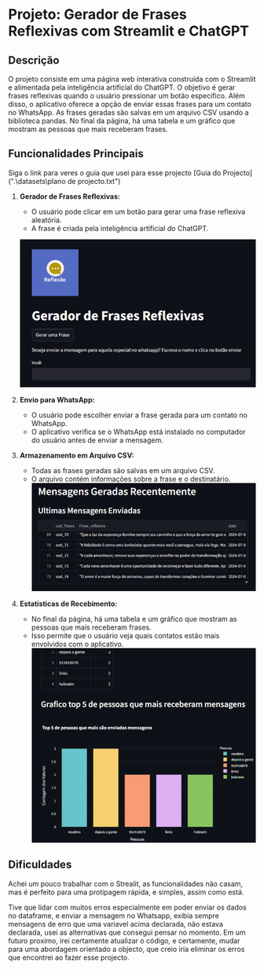 # Projeto: Gerador de Frases Reflexivas com Streamlit e ChatGPT

## Descrição

O projeto consiste em uma página web interativa construída com o Streamlit e alimentada pela inteligência artificial do ChatGPT. O objetivo é gerar frases reflexivas quando o usuário pressionar um botão específico. Além disso, o aplicativo oferece a opção de enviar essas frases para um contato no WhatsApp. As frases geradas são salvas em um arquivo CSV usando a biblioteca pandas. No final da página, há uma tabela e um gráfico que mostram as pessoas que mais receberam frases.

## Funcionalidades Principais

Siga o link para veres o guia que usei para esse projecto   [Guia do Projecto](".\datasets\plano de projecto.txt")

1. **Gerador de Frases Reflexivas:**
   - O usuário pode clicar em um botão para gerar uma frase reflexiva aleatória.
   - A frase é criada pela inteligência artificial do ChatGPT.

   ![alt text](image.png)

2. **Envio para WhatsApp:**
   - O usuário pode escolher enviar a frase gerada para um contato no WhatsApp.
   - O aplicativo verifica se o WhatsApp está instalado no computador do usuário antes de enviar a mensagem.

3. **Armazenamento em Arquivo CSV:**
   - Todas as frases geradas são salvas em um arquivo CSV.
   - O arquivo contém informações sobre a frase e o destinatário.
   ![alt text](image-1.png)

4. **Estatísticas de Recebimento:**
   - No final da página, há uma tabela e um gráfico que mostram as pessoas que mais receberam frases.
   - Isso permite que o usuário veja quais contatos estão mais envolvidos com o aplicativo.
   ![alt text](image-2.png)

## Dificuldades

Achei um pouco trabalhar com o Strealit, as funcionalidades não casam, mas é perfeito para uma protipagem rápida, e simples, assim como está.

Tive que lidar com muitos erros especialmente em poder enviar os dados no dataframe, e enviar a mensagem no Whatsapp, exibia sempre mensagens de erro que uma variavel acima declarada, não estava declarada, usei as alternativas que consegui pensar no momento. Em um futuro proximo, irei certamente atualizar o código, e certamente, mudar para uma abordagem orientado a objecto, que creio iria eliminar os erros que encontrei ao fazer esse projecto.

